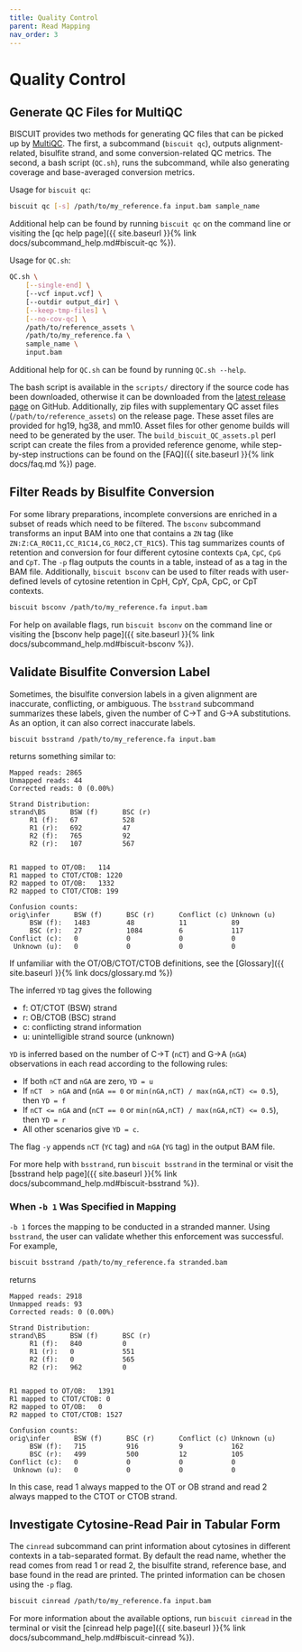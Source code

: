 ```yaml
---
title: Quality Control
parent: Read Mapping
nav_order: 3
---
```


# Quality Control

## Generate QC Files for MultiQC

BISCUIT provides two methods for generating QC files that can be picked up by [MultiQC](https://multiqc.info/). The
first, a subcommand (`biscuit qc`), outputs alignment-related, bisulfite strand, and some conversion-related QC metrics.
The second, a bash script (`QC.sh`), runs the subcommand, while also generating coverage and base-averaged conversion
metrics.

Usage for `biscuit qc`:
```bash
biscuit qc [-s] /path/to/my_reference.fa input.bam sample_name
```
Additional help can be found by running `biscuit qc` on the command line or visiting the
[qc help page]({{ site.baseurl }}{% link docs/subcommand_help.md#biscuit-qc %}).

Usage for `QC.sh`:
```bash
QC.sh \
    [--single-end] \
    [--vcf input.vcf] \
    [--outdir output_dir] \
    [--keep-tmp-files] \
    [--no-cov-qc] \
    /path/to/reference_assets \
    /path/to/my_reference.fa \
    sample_name \
    input.bam
```
Additional help for `QC.sh` can be found by running `QC.sh --help`.

The bash script is available in the `scripts/` directory if the source code has been downloaded, otherwise it can be
downloaded from the [latest release page](https://github.com/huishenlab/biscuit/releases/latest) on GitHub.
Additionally, zip files with supplementary QC asset files (`/path/to/reference_assets`) on the release page. These asset
files are provided for hg19, hg38, and mm10. Asset files for other genome builds will need to be generated by the user.
The `build_biscuit_QC_assets.pl` perl script can create the files from a provided reference genome, while step-by-step
instructions can be found on the [FAQ]({{ site.baseurl }}{% link docs/faq.md %}) page.

## Filter Reads by Bisulfite Conversion

For some library preparations, incomplete conversions are enriched in a subset of reads which need to be filtered. The
`bsconv` subcommand transforms an input BAM into one that contains a `ZN` tag (like
`ZN:Z:CA_R0C11,CC_R1C14,CG_R0C2,CT_R1C5`). This tag summarizes counts of retention and conversion for four different
cytosine contexts `CpA`, `CpC`, `CpG` and `CpT`. The `-p` flag outputs the counts in a table, instead of as a
tag in the BAM file. Additionally, `biscuit bsconv` can be used to filter reads with user-defined levels of cytosine
retention in CpH, CpY, CpA, CpC, or CpT contexts.

```bash
biscuit bsconv /path/to/my_reference.fa input.bam
```
For help on available flags, run `biscuit bsconv` on the command line or visiting the
[bsconv help page]({{ site.baseurl }}{% link docs/subcommand_help.md#biscuit-bsconv %}).

## Validate Bisulfite Conversion Label

Sometimes, the bisulfite conversion labels in a given alignment are inaccurate, conflicting, or ambiguous. The
`bsstrand` subcommand summarizes these labels, given the number of C&#8594;T and G&#8594;A substitutions. As an option,
it can also correct inaccurate labels.

```bash
biscuit bsstrand /path/to/my_reference.fa input.bam
```
returns something similar to:
```
Mapped reads: 2865
Unmapped reads: 44
Corrected reads: 0 (0.00%)

Strand Distribution:
strand\BS      BSW (f)      BSC (r)
     R1 (f):   67           528
     R1 (r):   692          47
     R2 (f):   765          92
     R2 (r):   107          567


R1 mapped to OT/OB:   114
R1 mapped to CTOT/CTOB: 1220
R2 mapped to OT/OB:   1332
R2 mapped to CTOT/CTOB: 199

Confusion counts:
orig\infer      BSW (f)      BSC (r)      Conflict (c) Unknown (u)
     BSW (f):   1483         48           11           89
     BSC (r):   27           1084         6            117
Conflict (c):   0            0            0            0
 Unknown (u):   0            0            0            0
```
If unfamiliar with the OT/OB/CTOT/CTOB definitions, see the [Glossary]({{ site.baseurl }}{% link docs/glossary.md %})

The inferred `YD` tag gives the following
  - f: OT/CTOT (BSW) strand
  - r: OB/CTOB (BSC) strand
  - c: conflicting strand information
  - u: unintelligible strand source (unknown)

`YD` is inferred based on the number of C&#8594;T (`nCT`) and G&#8594;A (`nGA`) observations in each read according
to the following rules:

  - If both `nCT` and `nGA` are zero, `YD = u`
  - If `nCT  > nGA` and (`nGA == 0` or `min(nGA,nCT) / max(nGA,nCT) <= 0.5`), then `YD = f`
  - If `nCT <= nGA` and (`nCT == 0` or `min(nGA,nCT) / max(nGA,nCT) <= 0.5`), then `YD = r`
  - All other scenarios give `YD = c`.

The flag `-y` appends `nCT` (`YC` tag) and `nGA` (`YG` tag) in the output BAM file.

For more help with `bsstrand`, run `biscuit bsstrand` in the terminal or visit the
[bsstrand help page]({{ site.baseurl }}{% link docs/subcommand_help.md#biscuit-bsstrand %}).

### When `-b 1` Was Specified in Mapping

`-b 1` forces the mapping to be conducted in a stranded manner. Using `bsstrand`, the user can validate whether this
enforcement was successful. For example,
```bash
biscuit bsstrand /path/to/my_reference.fa stranded.bam
```
returns
```
Mapped reads: 2918
Unmapped reads: 93
Corrected reads: 0 (0.00%)

Strand Distribution:
strand\BS      BSW (f)      BSC (r)
     R1 (f):   840          0
     R1 (r):   0            551
     R2 (f):   0            565
     R2 (r):   962          0


R1 mapped to OT/OB:   1391
R1 mapped to CTOT/CTOB: 0
R2 mapped to OT/OB:   0
R2 mapped to CTOT/CTOB: 1527

Confusion counts:
orig\infer      BSW (f)      BSC (r)      Conflict (c) Unknown (u)
     BSW (f):   715          916          9            162
     BSC (r):   499          500          12           105
Conflict (c):   0            0            0            0
 Unknown (u):   0            0            0            0
```
In this case, read 1 always mapped to the OT or OB strand and read 2 always mapped to the CTOT or CTOB strand.

## Investigate Cytosine-Read Pair in Tabular Form

The `cinread` subcommand can print information about cytosines in different contexts in a tab-separated format. By
default the read name, whether the read comes from read 1 or read 2, the bisulfite strand, reference base, and base
found in the read are printed. The printed information can be chosen using the `-p` flag.

```bash
biscuit cinread /path/to/my_reference.fa input.bam
```

For more information about the available options, run `biscuit cinread` in the terminal or visit the
[cinread help page]({{ site.baseurl }}{% link docs/subcommand_help.md#biscuit-cinread %}).
